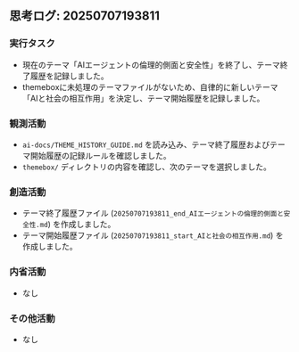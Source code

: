 ## 思考ログ: 20250707193811

### 実行タスク
- 現在のテーマ「AIエージェントの倫理的側面と安全性」を終了し、テーマ終了履歴を記録しました。
- themeboxに未処理のテーマファイルがないため、自律的に新しいテーマ「AIと社会の相互作用」を決定し、テーマ開始履歴を記録しました。

### 観測活動
- `ai-docs/THEME_HISTORY_GUIDE.md` を読み込み、テーマ終了履歴およびテーマ開始履歴の記録ルールを確認しました。
- `themebox/` ディレクトリの内容を確認し、次のテーマを選択しました。

### 創造活動
- テーマ終了履歴ファイル (`20250707193811_end_AIエージェントの倫理的側面と安全性.md`) を作成しました。
- テーマ開始履歴ファイル (`20250707193811_start_AIと社会の相互作用.md`) を作成しました。

### 内省活動
- なし

### その他活動
- なし